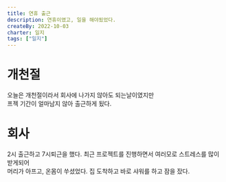 ```yaml
---
title: 연휴 출근
description: 연휴이였고, 일을 해야됬었다.
createBy: 2022-10-03
charter: 일지
tags: ["일지"]
---
```


# 개천절

오늘은 개천절이라서 회사에 나가지 않아도 되는날이였지만  
프젝 기간이 얼마남지 않아 출근하게 됬다.

# 회사

2시 출근하고 7시퇴근을 했다.
최근 프로젝트를 진행하면서 여러모로 스트레스를 많이 받게되어  
머리가 아프고, 온몸이 쑤셨었다. 집 도착하고 바로 샤워를 하고 잠을 잤다.
